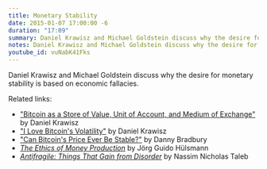```yaml
---
title: Monetary Stability
date: 2015-01-07 17:00:00 -6
duration: "17:09"
summary: Daniel Krawisz and Michael Goldstein discuss why the desire for monetary stability is based on economic fallacies.
notes: Daniel Krawisz and Michael Goldstein discuss why the desire for monetary stability is based on economic fallacies. Visit the website for show notes and related links. https://nakamotoinstitute.org/podcast/01-07-15-monetary-stability/
youtube_id: vuNabK41Fks
---
```


Daniel Krawisz and Michael Goldstein discuss why the desire for monetary stability is based on economic fallacies.

Related links:

- ["Bitcoin as a Store of Value, Unit of Account, and Medium of Exchange"](/mempool/bitcoin-as-a-store-of-value-unit-of-account-and-medium-of-exchange/) by Daniel Krawisz
- ["I Love Bitcoin's Volatility"](https://nakamotoinstitute.org/mempool/i-love-bitcoins-volatility/) by Daniel Krawisz
- ["Can Bitcoin's Price Ever Be Stable?"](http://www.coindesk.com/can-bitcoins-price-ever-stable/) by Danny Bradbury
- [_The Ethics of Money Production_](/library/the-ethics-of-money-production/) by Jörg Guido Hülsmann
- [_Antifragile: Things That Gain from Disorder_](http://amzn.com/0812979680) by Nassim Nicholas Taleb
